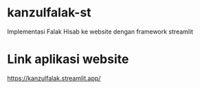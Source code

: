 # kanzulfalak-st
Implementasi Falak Hisab ke website dengan framework streamlit

# Link aplikasi website
https://kanzulfalak.streamlit.app/